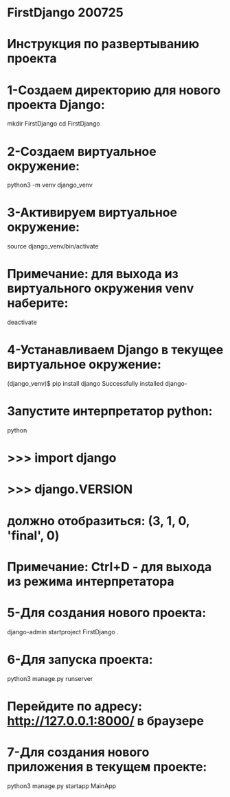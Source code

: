 # FirstDjango 200725

# Инструкция по развертыванию проекта
# 1-Создаем директорию для нового проекта Django:
mkdir FirstDjango
cd FirstDjango

# 2-Создаем виртуальное окружение:
python3 -m venv django_venv

# 3-Активируем виртуальное окружение:
source django_venv/bin/activate

# Примечание: для выхода из виртуального окружения venv наберите:
deactivate

# 4-Устанавливаем Django в текущее виртуальное окружение:
(django_venv)$ pip install django
Successfully installed django-<last-version>

#	Запустите интерпретатор python:
python
# >>> import django
# >>> django.VERSION
# должно отобразиться: (3, 1, 0, 'final', 0)
# Примечание: Ctrl+D - для выхода из режима интерпретатора

# 5-Для создания нового проекта:
django-admin startproject FirstDjango .    

# 6-Для запуска проекта:
python3 manage.py runserver
# Перейдите по адресу:  http://127.0.0.1:8000/ в браузере

# 7-Для создания нового приложения в текущем проекте:
python3 manage.py startapp MainApp

